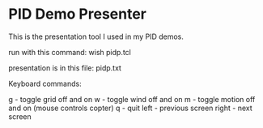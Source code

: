 PID Demo Presenter
==================

This is the presentation tool I used in my PID demos.

run with this command: wish pidp.tcl

presentation is in this file: pidp.txt

Keyboard commands:

g - toggle grid off and on
w - toggle wind off and on
m - toggle motion off and on (mouse controls copter)
q - quit
left - previous screen
right - next screen
